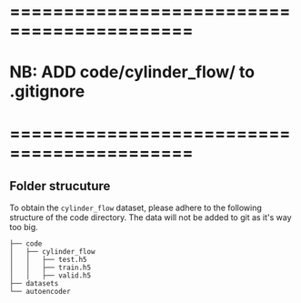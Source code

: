 # ===========================================
# NB: ADD code/cylinder_flow/ to .gitignore
# ===========================================
## Folder strucuture
To obtain the `cylinder_flow` dataset, please adhere to the following structure of the code directory. 
The data will not be added to git as it's way too big. 

    ├── code
    │   ├── cylinder_flow
    │   │   ├── test.h5
    │   │   ├── train.h5
    │   │   ├── valid.h5
    ├── datasets
    └── autoencoder
